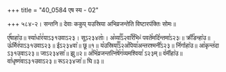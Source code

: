 +++
title = "40_0584 एष स्य - 02"

+++
५८४-२। सन्तनि॥ देवाः ककुप् यउस्रिया अभिव्रजन्तेति विष्टारपंक्तिः सोमः॥

ए꣤꣯षाहा꣥उ॥ स्या꣡धा꣯र꣢याऽ३१उवाऽ२३। सूऽ२३४ताः꣥। अ꣡व्या꣰꣯ऽ२वा꣡꣯रे꣯भिᳲ꣢ पवते꣯मदि꣡न्तमा꣣ऽ२३ः॥ क्री꣤꣯डन्हा꣥उ॥ ऊ꣡र्मिर꣢पाऽ३१उवाऽ२३॥ ईऽ२३४वा꣥॥ छू॥१॥ य꣡उस्रिया꣰꣯ऽ२अ꣡पिया꣯अन्तरश्मनी꣣ऽ२३॥ नि꣤र्गाहा꣥उ॥ आ꣡कृन्त꣢दा ऽ३१उवाऽ२३॥ जाऽ२३४सा꣥॥ झु॥२॥ अ꣢भि꣡व्रजन्तत्नि꣢षे꣯ग꣡व्यमश्विया꣣ ऽ२३म्॥ व꣤र्मीहा꣥उ॥ वा꣡धृष्ण꣢वाऽ३१उवाऽ२३॥ रूऽ२३४जा꣥॥ घि॥३॥